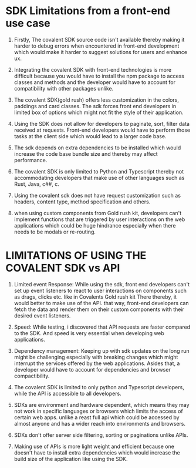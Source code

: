 # SDK Limitations from a front-end use case

1. Firstly, The covalent SDK source code isn't available thereby making it harder to debug errors when encountered in front-end development which would make it harder to suggest solutions for users and enhance ux.

2. Integrating the covalent  SDK with front-end technologies is more difficult because you would have to install the npm package to access classes and methods and the developer would have to account for compatibility with other packages unlike.

3. The covalent SDK(gold rush) offers less customization in the colors, paddings and card classes. The sdk forces front end developers in limited box of options which might not fit the style of their application.

4. Using the SDK does not allow for developers to paginate, sort, filter data received at requests. Front-end developers would have to perform those tasks at the client side which would lead to a larger code base.

5.  The sdk depends on extra dependencies to be installed which would increase the code base bundle size and thereby may affect performance.

6. The covalent SDK is only limited to Python and Typescript thereby not accommodating developers that make use of other languages such as Rust, Java, c##, c.

7. Using the covalent sdk does not have request customization such as headers, content type, method specification and others.

8. when using custom components from Gold rush kit, developers can't implement functions that are triggered by user interactions on the web applications which could be huge hindrance especially when there needs to be modals or re-routing.

# LIMITATIONS OF USING THE COVALENT SDK vs API
1. Limited event Response: While using the sdk, front end developers can't set  up event listeners to react to user interactions on components such as drags, clicks etc. like in Covalents Gold rush kit There thereby, it would better to make use of the API. that way, front-end developers can fetch the data and render them on their custom components with their desired event listeners.

2. Speed: While testing, i discovered that API requests are faster compared to the SDK. And speed is very essential when developing web applications.

3. Dependency management: Keeping up with sdk updates on the long run might be challenging especially with breaking changes which might interrupt the services offered by the web applications. Asides that, a developer would have to account for dependencies and browser compactibility.

4. The covalent SDK is limited to only python and Typescript developers, while the API is accessible to all developers.

5. SDKs are environment and hardware dependent, which means they may not work in specific languages or browsers which limits the access of certain web apps. unlike a reast full api which could be accessed by almost anyone and has a wider reach into environments and browsers.

6. SDKs don't offer server side filtering, sorting or paginations unlike APIs.

7. Making use of APIs is more light weight and efficient because one doesn't have to install extra dependencies which would increase the build size of the application like using the SDK.